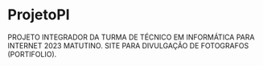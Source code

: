 # ProjetoPI
PROJETO INTEGRADOR DA TURMA DE TÉCNICO EM INFORMÁTICA PARA INTERNET 2023 MATUTINO. SITE PARA DIVULGAÇÃO DE FOTOGRAFOS (PORTIFOLIO).
